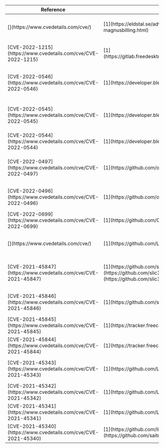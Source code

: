 <table>
<thead>
<tr><th>Reference                                                      </th><th>Report                                                                                                                                               </th><th>CVSS3                                                                                                                                                                                      </th><th>Description                                                </th></tr>
</thead>
<tbody>
<tr><td>[](https://www.cvedetails.com/cve/)                            </td><td>[1](https://eldstal.se/advisories/230327-magnusbilling.html)                                                                                         </td><td>[9.4](https://nvd.nist.gov/vuln-metrics/cvss/v3-calculator?vector=AV:N/AC:L/PR:N/UI:N/S:U/C:H/I:L/A:H&amp;version=3.1)                                                                         </td><td>RCE in magnusbilling6 and magnusbilling7                   </td></tr>
<tr><td>[CVE-2022-1215](https://www.cvedetails.com/cve/CVE-2022-1215)  </td><td>[1](https://gitlab.freedesktop.org/libinput/libinput/-/issues/752)                                                                                   </td><td>[7.1](https://nvd.nist.gov/vuln-metrics/cvss/v3-calculator?vector=AV:L/AC:L/PR:H/UI:N/S:C/C:H/I:H/A:H/E:U/RL:O/RC:C&amp;version=3.1)                                                           </td><td>Format string vulnerability in freedesktop&#x27;s libinput      </td></tr>
<tr><td>[CVE-2022-0546](https://www.cvedetails.com/cve/CVE-2022-0546)  </td><td>[1](https://developer.blender.org/T94572)                                                                                                            </td><td>[5.4](https://nvd.nist.gov/vuln-metrics/cvss/v3-calculator?vector=AV:L/AC:L/PR:N/UI:R/S:U/C:L/I:L/A:L/E:U/RL:U/RC:R/CR:X/IR:X/AR:X/MAV:L/MAC:L/MPR:N/MUI:R/MS:C/MC:L/MI:L/MA:L&amp;version=3.1)</td><td>Multiple Out-of-bounds reads/writes in Blender (HDR loader)</td></tr>
<tr><td>[CVE-2022-0545](https://www.cvedetails.com/cve/CVE-2022-0545)  </td><td>[1](https://developer.blender.org/T94629)                                                                                                            </td><td>[7.1](https://nvd.nist.gov/vuln-metrics/cvss/v3-calculator?vector=AV:L/AC:H/PR:N/UI:R/S:U/C:H/I:L/A:L/E:U/RL:U/RC:C/CR:X/IR:X/AR:X/MAV:L/MAC:L/MPR:N/MUI:R/MS:C/MC:H/MI:L/MA:L&amp;version=3.1)</td><td>Controlled out-of-bounds read/write in Blender (IMB_flipy) </td></tr>
<tr><td>[CVE-2022-0544](https://www.cvedetails.com/cve/CVE-2022-0544)  </td><td>[1](https://developer.blender.org/T94661)                                                                                                            </td><td>[4.6](https://nvd.nist.gov/vuln-metrics/cvss/v3-calculator?vector=AV:L/AC:L/PR:N/UI:R/S:U/C:L/I:N/A:L/E:P/RL:T/RC:C/CR:X/IR:X/AR:X/MAV:L/MAC:L/MPR:N/MUI:R/MS:C/MC:L/MI:N/MA:L&amp;version=3.1)</td><td>Out-of-bounds read in Blender (DDS loader)                 </td></tr>
<tr><td>[CVE-2022-0497](https://www.cvedetails.com/cve/CVE-2022-0497)  </td><td>[1](https://github.com/openscad/openscad/issues/4043)                                                                                                </td><td>[4.6](https://nvd.nist.gov/vuln-metrics/cvss/v3-calculator?vector=AV:L/AC:L/PR:N/UI:R/S:U/C:L/I:N/A:L/E:P/RL:T/RC:C/CR:X/IR:X/AR:X/MAV:L/MAC:L/MPR:N/MUI:R/MS:C/MC:L/MI:N/MA:L&amp;version=3.1)</td><td>Out-of-bounds read in OpenSCAD (Comment parser)            </td></tr>
<tr><td>[CVE-2022-0496](https://www.cvedetails.com/cve/CVE-2022-0496)  </td><td>[1](https://github.com/openscad/openscad/issues/4037)                                                                                                </td><td>[4.6](https://nvd.nist.gov/vuln-metrics/cvss/v3-calculator?vector=AV:L/AC:L/PR:N/UI:R/S:U/C:L/I:N/A:L/E:P/RL:T/RC:C/CR:X/IR:X/AR:X/MAV:L/MAC:L/MPR:N/MUI:R/MS:C/MC:L/MI:N/MA:L&amp;version=3.1)</td><td>Out-of-bounds read in OpenSCAD (DXF path)                  </td></tr>
<tr><td>[CVE-2022-0699](https://www.cvedetails.com/cve/CVE-2022-0699)  </td><td>[1](https://github.com/OSGeo/shapelib/issues/39)                                                                                                     </td><td>                                                                                                                                                                                           </td><td>Double-Free in shapelib (contrib/shpsort)                  </td></tr>
<tr><td>[](https://www.cvedetails.com/cve/)                            </td><td>[1](https://github.com/LibreCAD/LibreCAD/issues/1481)                                                                                                </td><td>[4.6](https://nvd.nist.gov/vuln-metrics/cvss/v3-calculator?vector=AV:L/AC:L/PR:N/UI:R/S:U/C:L/I:N/A:L/E:P/RL:T/RC:C/CR:X/IR:X/AR:X/MAV:L/MAC:L/MPR:N/MUI:R/MS:C/MC:L/MI:N/MA:L&amp;version=3.1)</td><td>Out-of-bounds read in LibreCAD (importshp DBF parser)      </td></tr>
<tr><td>[CVE-2021-45847](https://www.cvedetails.com/cve/CVE-2021-45847)</td><td>[1](https://github.com/slic3r/Slic3r/issues/5118) [2](https://github.com/slic3r/Slic3r/issues/5119) [3](https://github.com/slic3r/Slic3r/issues/5120)</td><td>[5.3](https://nvd.nist.gov/vuln-metrics/cvss/v3-calculator?vector=AV:L/AC:L/PR:N/UI:R/S:U/C:N/I:N/A:H/E:H/RL:U/RC:C&amp;version=3.1)                                                           </td><td>Multiple NULL-pointer dereferences in Slic3r (3MF XML)     </td></tr>
<tr><td>[CVE-2021-45846](https://www.cvedetails.com/cve/CVE-2021-45846)</td><td>[1](https://github.com/slic3r/Slic3r/issues/5117)                                                                                                    </td><td>[5.3](https://nvd.nist.gov/vuln-metrics/cvss/v3-calculator?vector=AV:L/AC:L/PR:N/UI:R/S:U/C:N/I:N/A:H/E:H/RL:U/RC:C&amp;version=3.1)                                                           </td><td>NULL-pointer dereference in Slic3r (AMF XML)               </td></tr>
<tr><td>[CVE-2021-45845](https://www.cvedetails.com/cve/CVE-2021-45845)</td><td>[1](https://tracker.freecad.org/view.php?id=4810)                                                                                                    </td><td>[7.5](https://nvd.nist.gov/vuln-metrics/cvss/v3-calculator?vector=AV:L/AC:L/PR:N/UI:R/S:U/C:H/I:H/A:H/E:H/RL:O/RC:C&amp;version=3.1)                                                           </td><td>RCE in FreeCAD (Path Sanity Check script)                  </td></tr>
<tr><td>[CVE-2021-45844](https://www.cvedetails.com/cve/CVE-2021-45844)</td><td>[1](https://tracker.freecad.org/view.php?id=4809)                                                                                                    </td><td>[7.5](https://nvd.nist.gov/vuln-metrics/cvss/v3-calculator?vector=AV:L/AC:L/PR:N/UI:R/S:U/C:H/I:H/A:H/E:H/RL:O/RC:C&amp;version=3.1)                                                           </td><td>RCE in FreeCAD (ODA DWG import)                            </td></tr>
<tr><td>[CVE-2021-45343](https://www.cvedetails.com/cve/CVE-2021-45343)</td><td>[1](https://github.com/LibreCAD/LibreCAD/issues/1468)                                                                                                </td><td>[5.3](https://nvd.nist.gov/vuln-metrics/cvss/v3-calculator?vector=AV:L/AC:L/PR:N/UI:R/S:U/C:N/I:N/A:H/E:X/RL:O/RC:C&amp;version=3.1)                                                           </td><td>NULL-pointer dereference in LibreCAD (DXF HATCH 93)        </td></tr>
<tr><td>[CVE-2021-45342](https://www.cvedetails.com/cve/CVE-2021-45342)</td><td>[1](https://github.com/LibreCAD/LibreCAD/issues/1464)                                                                                                </td><td>[7.8](https://nvd.nist.gov/vuln-metrics/cvss/v3-calculator?vector=AV:L/AC:L/PR:N/UI:R/S:U/C:H/I:H/A:H/E:P/RL:W/RC:C/CR:X/IR:X/AR:X/MAV:L/MAC:L/MPR:N/MUI:R/MS:C/MC:H/MI:H/MA:L&amp;version=3.1)</td><td>RCE in LibreCAD (JWW CDataList)                            </td></tr>
<tr><td>[CVE-2021-45341](https://www.cvedetails.com/cve/CVE-2021-45341)</td><td>[1](https://github.com/LibreCAD/LibreCAD/issues/1462)                                                                                                </td><td>[7.8](https://nvd.nist.gov/vuln-metrics/cvss/v3-calculator?vector=AV:L/AC:L/PR:N/UI:R/S:U/C:H/I:H/A:H/E:P/RL:W/RC:C/CR:X/IR:X/AR:X/MAV:L/MAC:L/MPR:N/MUI:R/MS:C/MC:H/MI:H/MA:L&amp;version=3.1)</td><td>RCE in LibreCAD (JWW CDataMoji)                            </td></tr>
<tr><td>[CVE-2021-45340](https://www.cvedetails.com/cve/CVE-2021-45340)</td><td>[1](https://github.com/libsixel/libsixel/issues/51) [2](https://github.com/saitoha/libsixel/issues/160)                                              </td><td>[5.7](https://nvd.nist.gov/vuln-metrics/cvss/v3-calculator?vector=AV:N/AC:L/PR:N/UI:R/S:U/C:N/I:N/A:H/E:U/RL:O/RC:C&amp;version=3.1)                                                           </td><td>NULL-pointer dereference in libSIXEL                       </td></tr>
</tbody>
</table>
